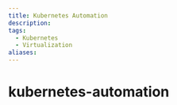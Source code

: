 ```yaml
---
title: Kubernetes Automation
description: 
tags:
  - Kubernetes
  - Virtualization
aliases:
---
```

# kubernetes-automation
